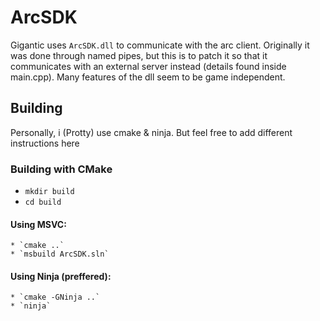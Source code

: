 # ArcSDK
Gigantic uses `ArcSDK.dll` to communicate with the arc client. Originally it was done through named pipes, but this is to patch it so that it communicates with an external server instead (details found inside main.cpp). Many features of the dll seem to be game independent.

## Building
Personally, i (Protty) use cmake & ninja. But feel free to add different instructions here

### Building with CMake
* `mkdir build`
* `cd build`
#### Using MSVC:
    * `cmake ..`
    * `msbuild ArcSDK.sln`
#### Using Ninja (preffered):
    * `cmake -GNinja ..`
    * `ninja`

